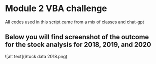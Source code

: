 # Module 2 VBA challenge
All codes used in this script came from a mix of classes and chat-gpt
## Below you will find screenshot of the outcome for the stock analysis for 2018, 2019, and 2020

![alt text](Stock data 2018.png)
